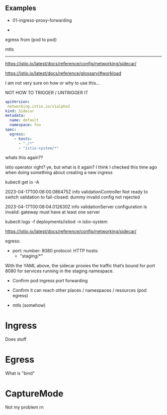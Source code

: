 
## Examples

- 01-ingress-proxy-forwarding

-







egress from (pod to pod)

mtls





---

https://istio.io/latest/docs/reference/config/networking/sidecar/


https://istio.io/latest/docs/reference/glossary/#workload


I am not very sure on how or why to use this...



NOT HOW TO TRIGGER / UNTRIGGER IT

```yaml
apiVersion:
 networking.istio.io/v1alpha3
kind: Sidecar
metadata:
  name: default
  namespace: foo
spec:
  egress:
    - hosts:
      - "./*"
      - "istio-system/*"
```



whats this again??

istio operator right? ye, but what is it again? I think I checked this time ago when doing something about creating a new ingress


kubectl get io -A


2023-04-17T00:08:00.086475Z     info    validationController    Not ready to switch validation to fail-closed: dummy invalid config not rejected


2023-04-17T00:08:04.012630Z     info    validationServer        configuration is invalid: gateway must have at least one server




kubectl logs -f deployments/istiod -n istio-system   

https://istio.io/latest/docs/reference/config/networking/sidecar/




  egress:
  - port:
      number: 8080
      protocol: HTTP
    hosts:
    - "staging/*"



With the YAML above, the sidecar proxies the traffic that’s bound for port 8080 for services running in the staging namespace.








- Confirm pod ingress port forwarding

- Confirm it can reach other places / namespaces / resources (pod egress)

- mtls (somehow)


# Ingress

Does stuff

# Egress

What is "bind"

# CaptureMode

Not my problem rn